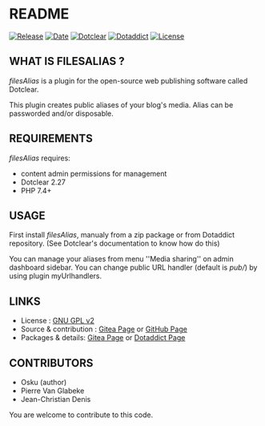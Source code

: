 # README

[![Release](https://img.shields.io/badge/release-1.1-a2cbe9.svg)](https://git.dotclear.watch/JcDenis/filesAlias/releases)
[![Date](https://img.shields.io/badge/date-2023.08.12-c44d58.svg)](https://git.dotclear.watch/JcDenis/filesAlias/releases)
[![Dotclear](https://img.shields.io/badge/dotclear-v2.27-137bbb.svg)](https://fr.dotclear.org/download)
[![Dotaddict](https://img.shields.io/badge/dotaddict-official-9ac123.svg)](https://plugins.dotaddict.org/dc2/details/filesAlias)
[![License](https://img.shields.io/github/license/JcDenis/filesAlias)](https://git.dotclear.watch/JcDenis/filesAlias/blob/master/LICENSE)

## WHAT IS FILESALIAS ?

_filesAlias_ is a plugin for the open-source 
web publishing software called Dotclear.

This plugin creates public aliases of your blog's media.
Alias can be passworded and/or disposable.

## REQUIREMENTS

_filesAlias_ requires: 

* content admin permissions for management
* Dotclear 2.27
* PHP 7.4+

## USAGE

First install _filesAlias_, manualy from a zip package or from 
Dotaddict repository. (See Dotclear's documentation to know how do this)

You can manage your aliases from menu ''Media sharing'' on admin dashboard sidebar.
You can change public URL handler (default is _pub/_) by using plugin myUrlhandlers.

## LINKS

* License : [GNU GPL v2](https://www.gnu.org/licenses/old-licenses/lgpl-2.0.html)
* Source & contribution : [Gitea Page](https://git.dotclear.watch/JcDenis/filesAlias) or [GitHub Page](https://github.com/JcDenis/filesAlias)
* Packages & details: [Gitea Page](https://git.dotclear.watch/JcDenis/filesAlias/releases) or [Dotaddict Page](https://plugins.dotaddict.org/dc2/details/filesAlias)

## CONTRIBUTORS

* Osku (author)
* Pierre Van Glabeke
* Jean-Christian Denis

You are welcome to contribute to this code.
